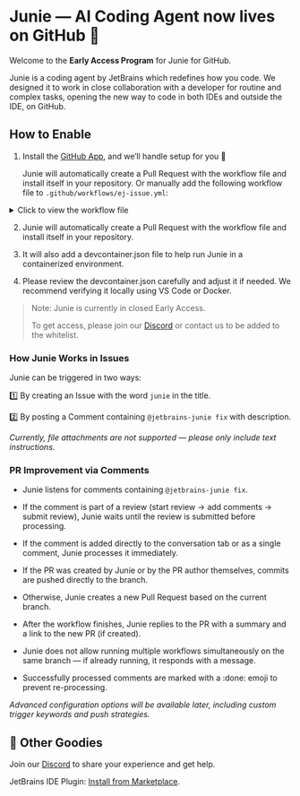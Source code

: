 # Junie — AI Coding Agent now lives on GitHub 🚀

Welcome to the **Early Access Program** for Junie for GitHub.

Junie is a coding agent by JetBrains which redefines how you code.
We designed it to work in close collaboration with a developer for routine and complex tasks, opening the new way to
code in both IDEs and outside the IDE, on GitHub.

## How to Enable

1. Install the [GitHub App](https://github.com/apps/jetbrains-junie), and we’ll handle setup for you 💫

   Junie will automatically create a Pull Request with the workflow file and install itself in your repository.
   Or manually add the following workflow file to `.github/workflows/ej-issue.yml`:

<details> <summary>Click to view the workflow file</summary>

```yaml
name: Junie
run-name: Junie run ${{ inputs.run_id }}

permissions:
  contents: write
  pull-requests: write
  packages: read

on:
  workflow_dispatch:
    inputs:
      run_id:
        description: "id of workflow process"
        required: true
      workflow_params:
        description: "stringified params"
        required: true

jobs:
  call-workflow-passing-data:
    uses: jetbrains-junie/junie-workflows/.github/workflows/ej-issue.yml@main
    with:
      workflow_params: ${{ inputs.workflow_params }}
```

</details>

2. Junie will automatically create a Pull Request with the workflow file and install itself in your repository.

3. It will also add a devcontainer.json file to help run Junie in a containerized environment.

4. Please review the devcontainer.json carefully and adjust it if needed. We recommend verifying it locally using VS
   Code or Docker.

> Note: Junie is currently in closed Early Access.
> 
> To get access, please join our [Discord](https://jb.gg/junie/github) or contact us to be added to the whitelist.

###  How Junie Works in Issues

Junie can be triggered in two ways:

1️⃣ By creating an Issue with the word `junie` in the title.

2️⃣ By posting a Comment containing `@jetbrains-junie fix` with description.

_Currently, file attachments are not supported — please only include text instructions._

### PR Improvement via Comments

* Junie listens for comments containing `@jetbrains-junie fix`.

* If the comment is part of a review (start review → add comments → submit review), Junie waits until the review is
  submitted before processing.

* If the comment is added directly to the conversation tab or as a single comment, Junie processes it immediately.

* If the PR was created by Junie or by the PR author themselves, commits are pushed directly to the branch.

* Otherwise, Junie creates a new Pull Request based on the current branch.

* After the workflow finishes, Junie replies to the PR with a summary and a link to the new PR (if created).

* Junie does not allow running multiple workflows simultaneously on the same branch — if already running, it responds
  with a message.

* Successfully processed comments are marked with a :done: emoji to prevent re-processing.

_Advanced configuration options will be available later, including custom trigger keywords and push strategies._

## 🔧 Other Goodies

Join our [Discord](https://jb.gg/junie/github) to share your experience and get help.

JetBrains IDE Plugin: [Install from Marketplace](https://plugins.jetbrains.com/plugin/26104-jetbrains-junie-eap).

